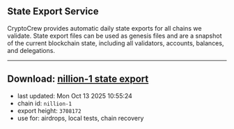## State Export Service
CryptoCrew provides automatic daily state exports for all chains we validate. State export files can be used as genesis files and are a snapshot of the current blockchain state, including all validators, accounts, balances, and delegations.

---
**Download: [nillion-1 state export](https://ccv-s3.nbg1.your-objectstorage.com/SERVICE/nillion/nillion-1_export_3708172.json)**
---

- last updated: Mon Oct 13 2025 10:55:24
- chain id: `nillion-1`
- export height: `3708172`
- use for: airdrops, local tests, chain recovery

